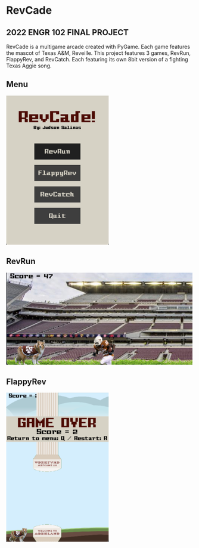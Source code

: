 # RevCade

## 2022 ENGR 102 FINAL PROJECT

RevCade is a multigame arcade created with PyGame. Each game features the mascot of Texas A&M, Reveille.
This project features 3 games, RevRun, FlappyRev, and RevCatch. Each featuring its own 8bit version of a fighting Texas Aggie song.

## Menu
<img src="assets/menuSS.png" width="275" height="400">

## RevRun
<img src="assets/RevRunSS.png" width="500">

## FlappyRev
<img src="assets/FlappyRevSS.png" width="275" height="400">


